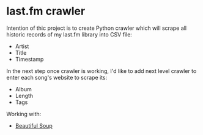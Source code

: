 # last.fm crawler

Intention of thic project is to create Python crawler which will scrape all historic records of my last.fm library into CSV file:
- Artist
- Title
- Timestamp

In the next step once crawler is working, I'd like to add next level crawler to enter each song's website to scrape its:
- Album
- Length
- Tags

Working with:
- [Beautiful Soup](https://www.crummy.com/software/BeautifulSoup/)
